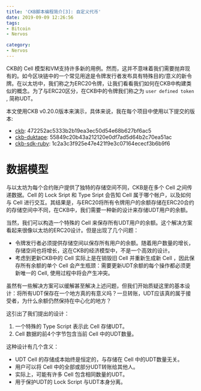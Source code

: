 ```yaml
---
title: 'CKB脚本编程简介[3]: 自定义代币'
date: 2019-09-09 12:26:56
tags:
- Bitcoin
- Nervos

category:
- Nervos
---
```


CKB的 Cell 模型和VM支持许多新的用例。然而，这并不意味着我们需要抛弃现有的。如今区块链中的一个常见用途是令牌发行者发布具有特殊目的/意义的新令牌。在以太坊中，我们称之为ERC20令牌，让我们看看我们如何在CKB中构建类似的概念。为了与ERC20区分，在CKB中的令牌我们称之为 `user defined token` , 简称UDT。

本文使用CKB v0.20.0版本来演示，具体来说，我在每个项目中使用以下提交的版本:

* [ckb](https://github.com/nervosnetwork/ckb): 472252ac5333b2b19ea3ec50d54e68b627bf6ac5
* [ckb-duktape](https://github.com/nervosnetwork/ckb-duktape): 55849c20b43a212120e0df7ad5d64b2c70ea51ac
* [ckb-sdk-ruby](https://github.com/nervosnetwork/ckb-sdk-ruby): 1c2a3c3f925e47e421f9e3c07164ececf3b6b9f6

# 数据模型

与以太坊为每个合约账户提供了独特的存储空间不同，CKB是在多个 Cell 之间传递数据。Cell 的 Lock Sript 和 Type Sript 会告知 Cell 属于哪个帐户，以及如何与 Cell 进行交互。其结果是，与ERC20将所有令牌用户的余额存储在ERC20合约的存储空间中不同，在CKB中，我们需要一种新的设计来存储UDT用户的余额。

当然，我们可以构造一个特殊的 Cell 来保存所有UDT用户的余额。这个解决方案看起来很像以太坊的ERC20设计。但是出现了几个问题：

* 令牌发行者必须提供存储空间以保存所有用户的余额。随着用户数量的增长，存储空间也将增长，这在CKB的经济模型中，不是一个高效的设计。
* 考虑到更新CKB中的 Cell 实际上是在销毁旧 Cell 并重新生成新 Cell ，因此保存所有余额的单个 Cell 会产生瓶颈：需要更新UDT余额的每个操作都必须更新唯一的 Cell, 使用过程中将会产生冲突。

虽然有一些解决方案可以缓解甚至解决上述问题，但我们开始质疑这里的基本设计：将所有UDT保存在一个地方真的有意义吗？一旦转账，UDT应该真的属于接受者，为什么余额仍然保持在中心化的地方？

这引出了我们提出的设计：

1. 一个特殊的 Type Script 表示此 Cell 存储UDT。
2. Cell 数据的前4个字节包含当前 Cell 中的UDT数量。

这种设计有几个含义：

* UDT Cell 的存储成本始终是恒定的，与存储在 Cell 中的UDT数量无关。
* 用户可以将 Cell 中的全部或部分UDT转账给其他人。
* 实际上，可能有许多 Cell 包含相同数量的UDT。
* 用于保护UDT的 Lock Script 与UDT本身分离。
